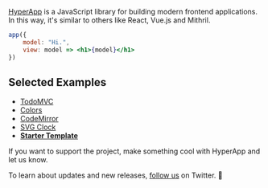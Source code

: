 [HyperApp](https://github.com/hyperapp/hyperapp) is a JavaScript library for building modern frontend applications. In this way, it's similar to others like React, Vue.js and Mithril.

```jsx
app({
    model: "Hi.",
    view: model => <h1>{model}</h1>
})
```

## Selected Examples
* [TodoMVC](https://hyperapp-todomvc.gomix.me/)
* [Colors](https://hyperapp.gomix.me/colors)
* [CodeMirror](https://hyperapp.gomix.me/codemirror)
* [SVG Clock](https://hyperapp.gomix.me/svg_clock)
* [**Starter Template**](http://codepen.io/pen?template=Qdwpxy&editors=0010)

If you want to support the project, make something cool with HyperApp and let us know.

To learn about updates and new releases, [follow us](https://twitter.com/hyperappjs) on Twitter. 👋 
